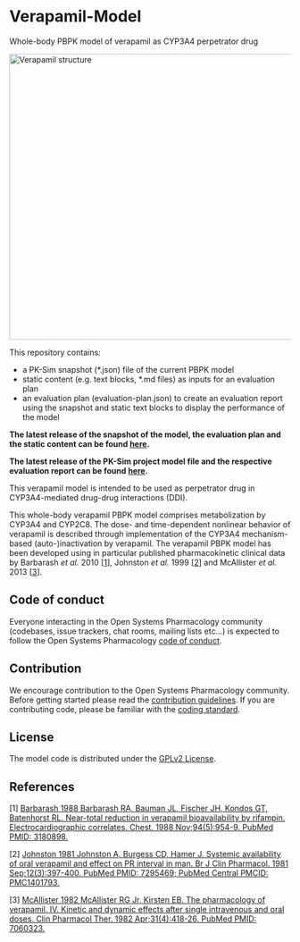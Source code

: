 # Verapamil-Model
Whole-body PBPK model of verapamil as CYP3A4 perpetrator drug 

<a title="Verapamil" href="https://commons.wikimedia.org/wiki/File:Verapamil_structure.svg"><img width="512" alt="Verapamil structure" src="https://upload.wikimedia.org/wikipedia/commons/thumb/9/96/Verapamil_structure.svg/512px-Verapamil_structure.svg.png"></a>



This repository contains:

- a PK-Sim snapshot (*.json) file of the current PBPK model
- static content (e.g. text blocks, *.md files) as inputs for an evaluation plan
- an evaluation plan (evaluation-plan.json) to create an evaluation report using the snapshot and static text blocks to display the performance of the model

**The latest release of the snapshot of the model, the evaluation plan and the static content can be found [here](https://github.com/Open-Systems-Pharmacology/Verapamil-Model/releases/latest).**

**The latest release of the PK-Sim project model file and the respective evaluation report can be found [here](https://github.com/Open-Systems-Pharmacology/OSP-PBPK-Model-Library/releases).**

This verapamil model is intended to be used as perpetrator drug in CYP3A4-mediated drug-drug interactions (DDI). 

This  whole-body verapamil PBPK model comprises metabolization by CYP3A4 and CYP2C8. The dose- and time-dependent nonlinear behavior of verapamil is described through implementation of the CYP3A4 mechanism-based (auto-)inactivation by verapamil. The verapamil PBPK model has been developed using in particular published pharmacokinetic clinical data by Barbarash *et al.* 2010 [[1](https://github.com/Open-Systems-Pharmacology/verapamil-Model#references)], Johnston *et al.* 1999 [[2](https://github.com/Open-Systems-Pharmacology/verapamil-Model#references)] and McAllister *et al.* 2013 [[3](https://github.com/Open-Systems-Pharmacology/verapamil-Model#references)]. 

## Code of conduct

Everyone interacting in the Open Systems Pharmacology community (codebases, issue trackers, chat rooms, mailing lists etc...) is expected to follow the Open Systems Pharmacology [code of conduct](https://github.com/Open-Systems-Pharmacology/Suite/blob/master/CODE_OF_CONDUCT.md#contributor-covenant-code-of-conduct).

## Contribution

We encourage contribution to the Open Systems Pharmacology community. Before getting started please read the [contribution guidelines](https://github.com/Open-Systems-Pharmacology/Suite/blob/master/CONTRIBUTING.md#ways-to-contribute). If you are contributing code, please be familiar with the [coding standard](https://github.com/Open-Systems-Pharmacology/Suite/blob/master/CODING_STANDARDS.md#visual-studio-settings).

## License

The model code is distributed under the [GPLv2 License](https://github.com/Open-Systems-Pharmacology/Suite/blob/develop/LICENSE).

## References

[1] [Barbarash 1988 Barbarash RA, Bauman JL, Fischer JH, Kondos GT, Batenhorst RL. Near-total reduction in verapamil bioavailability by rifampin. Electrocardiographic correlates. Chest. 1988 Nov;94(5):954-9. PubMed PMID: 3180898.](https://www.ncbi.nlm.nih.gov/pubmed/3180898)

[2] [Johnston 1981 Johnston A, Burgess CD, Hamer J. Systemic availability of oral verapamil and effect on PR interval in man. Br J Clin Pharmacol. 1981 Sep;12(3):397-400. PubMed PMID: 7295469; PubMed Central PMCID: PMC1401793.](https://www.ncbi.nlm.nih.gov/pubmed/7295469)

[3] [McAllister 1982 McAllister RG Jr, Kirsten EB. The pharmacology of verapamil. IV. Kinetic and dynamic effects after single intravenous and oral doses. Clin Pharmacol Ther. 1982 Apr;31(4):418-26. PubMed PMID: 7060323.](https://www.ncbi.nlm.nih.gov/pubmed/7060323)